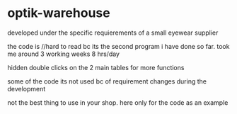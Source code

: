 # optik-warehouse
developed under the specific requierements of a small eyewear supplier

the code is //hard to read bc its the second program i have done so far. 
took me around 3 working weeks 8 hrs/day 

hidden double clicks on the 2 main tables for more functions

some of the code its not used bc of requirement changes during the development

not the best thing to use in your shop. here only for the code as an example  
